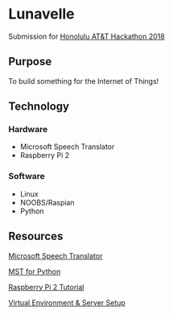 # Lunavelle
Submission for [Honolulu AT&amp;T Hackathon 2018](https://www.eventbrite.com/e/att-hackathon-hawaii-tickets-42514992487)

## Purpose

To build something for the Internet of Things!

## Technology

### Hardware

- Microsoft Speech Translator
- Raspberry Pi 2

### Software

- Linux
- NOOBS/Raspian
- Python

## Resources

[Microsoft Speech Translator](https://www.microsoft.com/en-us/translator/speech.aspx)

[MST for Python](https://github.com/MicrosoftTranslator/Python-Speech-Translate)

[Raspberry Pi 2 Tutorial](https://www.youtube.com/watch?v=RpseX2ylEuw&list=PLQVvvaa0QuDesV8WWHLLXW_avmTzHmJLv)

[Virtual Environment & Server Setup](https://github.com/nitharios/simple-flask-app)